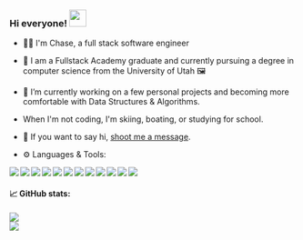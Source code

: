 ### Hi everyone! <img src="https://raw.githubusercontent.com/MartinHeinz/MartinHeinz/master/wave.gif" width="30px">

- 🧑‍💻 I'm Chase, a full stack software engineer  
- 🤖 I am a Fullstack Academy graduate and currently pursuing a degree in computer science from the University of Utah 🖼️ 
- 🔭 I’m currently working on a few personal projects and becoming more comfortable with Data Structures & Algorithms.
- When I'm not coding, I'm skiing, boating, or studying for school. 

- 💬 If you want to say hi, [shoot me a message](mailto:chaseholt@orc3.com).

- ⚙️ Languages & Tools:

<img align="left" img src="https://img.icons8.com/color/48/000000/javascript--v1.png"/>
<img align="left" img src="https://img.icons8.com/color/48/000000/html-5--v1.png"/>
<img align="left" img src="https://img.icons8.com/color/48/000000/css3.png"/>
<img align="left" img src="https://img.icons8.com/color/48/000000/react-native.png"/>
<img align="left" img src="https://img.icons8.com/color/48/000000/redux.png"/>
<img align="left" img src="https://img.icons8.com/color/48/000000/nodejs.png"/>
<img align="left" img src="https://img.icons8.com/color/48/000000/git.png"/>
<img align="left" img src="https://img.icons8.com/color-glass/48/000000/github.png"/>
<img align="left" img src="https://img.icons8.com/color/48/000000/heroku.png"/>
<img align="left" img src="https://img.icons8.com/color/48/000000/postgreesql.png"/>
<img align="left" img src="https://img.icons8.com/color/48/000000/webpack.png"/>
<img align="left" img src="https://img.icons8.com/color/48/000000/google-firebase-console.png"/>

</br>

#### 📈 GitHub stats:

<a href="https://github.com/chaseholt">
  <img align="center" src="https://github-readme-stats.vercel.app/api?username=chaseholt&hide=issues,stars&show_icons=true&theme=vision-friendly-dark" />
</a>

</br>

<a href="https://github.com/chaseholt">
  <img align="center" src="https://github-readme-stats.vercel.app/api/top-langs/?username=chaseholt&layout=compact&theme=vision-friendly-dark&hide=Ruby&card_width=448" />
</a>



  

<!--
**chaseholt/chaseholt** is a ✨ _special_ ✨ repository because its `README.md` (this file) appears on your GitHub profile.

Here are some ideas to get you started:

- 🔭 I’m currently working on ...
- 🌱 I’m currently learning ...
- 👯 I’m looking to collaborate on ...
- 🤔 I’m looking for help with ...
- 💬 Ask me about ...
- 📫 How to reach me: ...
- 😄 Pronouns: ...
- ⚡ Fun fact: ...
-->
